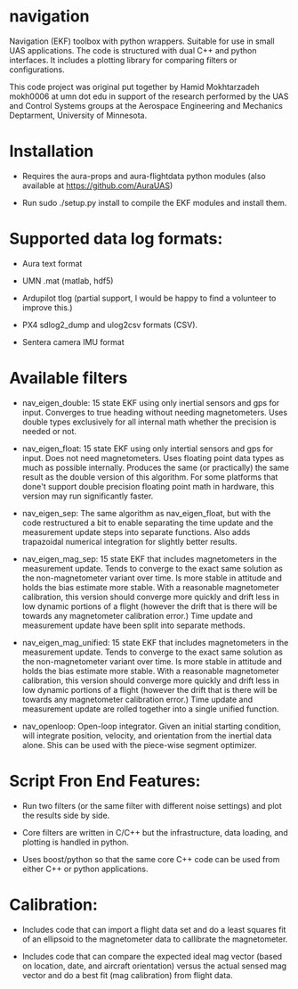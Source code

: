 # navigation

Navigation (EKF) toolbox with python wrappers.  Suitable for use in
small UAS applications.  The code is structured with dual C++ and
python interfaces.  It includes a plotting library for comparing
filters or configurations.

This code project was original put together by Hamid Mokhtarzadeh
mokh0006 at umn dot edu in support of the research performed by the
UAS and Control Systems groups at the Aerospace Engineering and
Mechanics Deptarment, University of Minnesota.

# Installation

* Requires the aura-props and aura-flightdata python modules (also available
  at https://github.com/AuraUAS)

* Run sudo ./setup.py install to compile the EKF modules and install them.

# Supported data log formats:

* Aura text format

* UMN .mat (matlab, hdf5)

* Ardupilot tlog (partial support, I would be happy to find a
  volunteer to improve this.)

* PX4 sdlog2_dump and ulog2csv formats (CSV).

* Sentera camera IMU format


# Available filters

* nav_eigen_double: 15 state EKF using only inertial sensors and gps
  for input.  Converges to true heading without needing magnetometers.
  Uses double types exclusively for all internal math whether the
  precision is needed or not.

* nav_eigen_float: 15 state EKF using only intertial sensors and gps
  for input.  Does not need magnetometers.  Uses floating point data
  types as much as possible internally.  Produces the same (or
  practically) the same result as the double version of this
  algorithm.  For some platforms that done't support double precision
  floating point math in hardware, this version may run significantly
  faster.

* nav_eigen_sep: The same algorithm as nav_eigen_float, but with the
  code restructured a bit to enable separating the time update and the
  measurement update steps into separate functions.  Also adds
  trapazoidal numerical integration for slightly better results.

* nav_eigen_mag_sep: 15 state EKF that includes magnetometers in the
  measurement update.  Tends to converge to the exact same solution as
  the non-magnetometer variant over time.  Is more stable in attitude
  and holds the bias estimate more stable.  With a reasonable
  magnetometer calibration, this version should converge more quickly
  and drift less in low dynamic portions of a flight (however the
  drift that is there will be towards any magnetometer calibration
  error.)  Time update and measurement update have been split into
  separate methods.

* nav_eigen_mag_unified: 15 state EKF that includes magnetometers in
  the measurement update.  Tends to converge to the exact same
  solution as the non-magnetometer variant over time.  Is more stable
  in attitude and holds the bias estimate more stable.  With a
  reasonable magnetometer calibration, this version should converge
  more quickly and drift less in low dynamic portions of a flight
  (however the drift that is there will be towards any magnetometer
  calibration error.) Time update and measurement update are rolled
  together into a single unified function.

* nav_openloop: Open-loop integrator.  Given an initial starting
  condition, will integrate position, velocity, and orientation from
  the inertial data alone.  Shis can be used with the piece-wise
  segment optimizer.


# Script Fron End Features:

* Run two filters (or the same filter with different noise settings)
  and plot the results side by side.

* Core filters are written in C/C++ but the infrastructure, data
  loading, and plotting is handled in python.

* Uses boost/python so that the same core C++ code can be used from
  either C++ or python applications.


# Calibration:

* Includes code that can import a flight data set and do a least
  squares fit of an ellipsoid to the magnetometer data to callibrate
  the magnetometer.

* Includes code that can compare the expected ideal mag vector (based
  on location, date, and aircraft orientation) versus the actual
  sensed mag vector and do a best fit (mag calibration) from flight data.